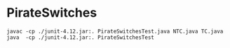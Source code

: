 # PirateSwitches

```
javac -cp ./junit-4.12.jar:. PirateSwitchesTest.java NTC.java TC.java
java  -cp ./junit-4.12.jar:. PirateSwitchesTest
```
